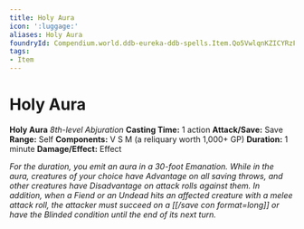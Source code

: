 ```yaml
---
title: Holy Aura
icon: ':luggage:'
aliases: Holy Aura
foundryId: Compendium.world.ddb-eureka-ddb-spells.Item.Qo5VwlqnKZICYRzF
tags:
- Item
---
```


# Holy Aura

**Holy Aura**
_8th-level Abjuration_
**Casting Time:** 1 action
**Attack/Save:** Save
**Range:** Self
**Components:** V S M (a reliquary worth 1,000+ GP)
**Duration:** 1 minute
**Damage/Effect:** Effect

*For the duration, you emit an aura in a 30-foot Emanation. While in the aura, creatures of your choice have Advantage on all saving throws, and other creatures have Disadvantage on attack rolls against them. In addition, when a Fiend or an Undead hits an affected creature with a melee attack roll, the attacker must succeed on a [[/save con format=long]] or have the Blinded condition until the end of its next turn.*